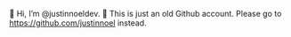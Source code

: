 👋 Hi, I’m @justinnoeldev.
🛑 This is just an old Github account. Please go to https://github.com/justinnoel instead.

